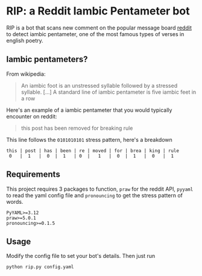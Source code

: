 # RIP: a Reddit Iambic Pentameter bot

RIP is a bot that scans new comment on the popular message board [reddit](https://www.reddit.com/r/all/) to detect iambic pentameter, one of the most famous types of verses in english poetry.

## Iambic pentameters?

From wikipedia:

> An iambic foot is an unstressed syllable followed by a stressed syllable. [...] A standard line of iambic pentameter is five iambic feet in a row

Here's an example of a iambic pentameter that you would typically encounter on reddit:

> this post has been removed for breaking rule 

This line follows the ``0101010101`` stress pattern, here's a breakdown

	this | post | has | been | re | moved | for | brea | king | rule
	 0   |  1   |  0  |  1   | 0  |   1   |  0  |  1   |  0   |  1   
	 
## Requirements

This project requires 3 packages to function, ``praw`` for the reddit API, ``pyyaml`` to read the yaml config file and ``pronouncing`` to get the stress pattern of words.

    PyYAML>=3.12
    praw>=5.0.1
    pronouncing>=0.1.5

## Usage

Modify the config file to set your bot's details. Then just run

```bash
python rip.py config.yaml
```
